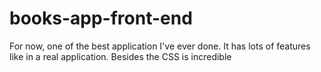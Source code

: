 # books-app-front-end
For now, one of the best application I've ever done. It has lots of features like in a real application. Besides the CSS is incredible
